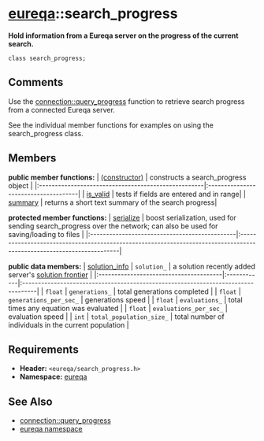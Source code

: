 # [eureqa](doc_intro.md)::search\_progress #

**Hold information from a Eureqa server on the progress of the current search.**

```
class search_progress;
```

## Comments ##

Use the [connection::query\_progress](doc_connection_query_progress.md) function to retrieve search progress from a connected Eureqa server.

See the individual member functions for examples on using the search\_progress class.

## Members ##

**public member functions:**
| [(constructor)](doc_search_progress_constructor.md) | constructs a search\_progress object |
|:----------------------------------------------------|:-------------------------------------|
| [is\_valid](doc_search_progress_is_valid.md)        | tests if fields are entered and in range|
| [summary](doc_search_progress_summary.md)           | returns a short text summary of the search progress|

**protected member functions:**
| [serialize](doc_search_progress_serialize.md) | boost serialization, used for sending search\_progress over the network; can also be used for saving/loading to files |
|:----------------------------------------------|:----------------------------------------------------------------------------------------------------------------------|

**public data members:**
| [solution\_info](doc_solution_info.md) | `solution_` |  a solution recently added server's [solution frontier](doc_solution_frontier.md) |
|:---------------------------------------|:------------|:----------------------------------------------------------------------------------|
| `float`                                | `generations_` |  total generations completed                                                      |
| `float`                                | `generations_per_sec_` |  generations speed                                                                |
| `float`                                | `evaluations_` |  total times any equation was evaluated                                           |
| `float`                                | `evaluations_per_sec_` |  evaluation speed                                                                 |
| `int`                                  | `total_population_size_` |  total number of individuals in the current population                            |

## Requirements ##
  * **Header:** `<eureqa/search_progress.h>`
  * **Namespace:** [eureqa](doc_intro.md)

## See Also ##
  * [connection::query\_progress](doc_connection_query_progress.md)
  * [eureqa namespace](doc_intro.md)